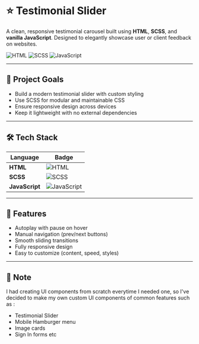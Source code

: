 # ⭐ Testimonial Slider

A clean, responsive testimonial carousel built using **HTML**, **SCSS**, and **vanilla JavaScript**. Designed to elegantly showcase user or client feedback on websites.

![HTML](https://img.shields.io/badge/HTML5-e34c26?style=for-the-badge&logo=html5&logoColor=white)
![SCSS](https://img.shields.io/badge/SCSS-cc6699?style=for-the-badge&logo=sass&logoColor=white)
![JavaScript](https://img.shields.io/badge/JavaScript-f7df1e?style=for-the-badge&logo=javascript&logoColor=black)

---

## 📌 Project Goals

- Build a modern testimonial slider with custom styling
- Use SCSS for modular and maintainable CSS
- Ensure responsive design across devices
- Keep it lightweight with no external dependencies

---

## 🛠 Tech Stack

| Language   | Badge                                                                 |
|------------|------------------------------------------------------------------------|
| **HTML**   | ![HTML](https://img.shields.io/badge/HTML5-e34c26?logo=html5&logoColor=white) |
| **SCSS**   | ![SCSS](https://img.shields.io/badge/SCSS-cc6699?logo=sass&logoColor=white)   |
| **JavaScript** | ![JavaScript](https://img.shields.io/badge/JavaScript-f7df1e?logo=javascript&logoColor=black) |

---

## 🚀 Features

- Autoplay with pause on hover
- Manual navigation (prev/next buttons)
- Smooth sliding transitions
- Fully responsive design
- Easy to customize (content, speed, styles)

---

## 📝 Note

I had creating UI components from scratch everytime I needed one, so I've decided to make my own custom UI components of common features such as :

- Testimonial Slider
- Mobile Hamburger menu
- Image cards
- Sign In forms etc

